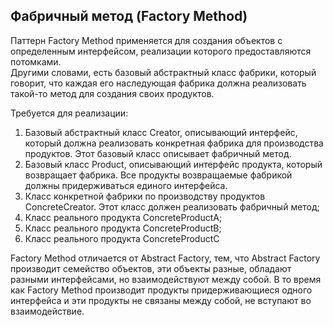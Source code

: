 ## Фабричный метод (Factory Method)

Паттерн Factory Method применяется для создания объектов с определенным интерфейсом, реализации которого предоставляются потомками.  
Другими словами, есть базовый абстрактный класс фабрики, который говорит, что каждая его наследующая фабрика должна реализовать такой-то метод для создания своих продуктов.  


Требуется для реализации:

1. Базовый абстрактный класс Creator, описывающий интерфейс, который должна реализовать конкретная фабрика для производства продуктов. Этот базовый класс описывает фабричный метод.
2. Базовый класс Product, описывающий интерфейс продукта, который возвращает фабрика. Все продукты возвращаемые фабрикой должны придерживаться единого интерфейса.
3. Класс конкретной фабрики по производству продуктов ConcreteCreator. Этот класс должен реализовать фабричный метод;
4. Класс реального продукта ConcreteProductA;
5. Класс реального продукта ConcreteProductB;
6. Класс реального продукта ConcreteProductC


Factory Method отличается от Abstract Factory, тем, что Abstract Factory производит семейство объектов, эти объекты разные, обладают разными интерфейсами, но взаимодействуют между собой. 
В то время как Factory Method производит продукты придерживающиеся одного интерфейса и эти продукты не связаны между собой, не вступают во взаимодействие.